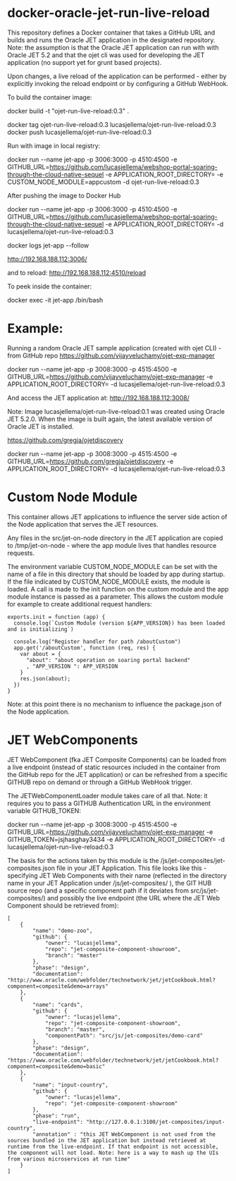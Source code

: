 # docker-oracle-jet-run-live-reload
This repository defines a Docker container that takes a GitHub URL and builds and runs the Oracle JET application in the designated repository. Note: the assumption is that the Oracle JET application can run with with Oracle JET 5.2 and that the ojet cli was used for developing the JET application (no support yet for grunt based projects).

Upon changes, a live reload of the application can be performed - either by explicitly invoking the reload endpoint or by configuring a GitHub WebHook.

To build the container image:

docker build -t "ojet-run-live-reload:0.3" .

docker tag ojet-run-live-reload:0.3 lucasjellema/ojet-run-live-reload:0.3
docker push lucasjellema/ojet-run-live-reload:0.3

Run with image in local registry:

docker run --name jet-app -p 3006:3000 -p 4510:4500  -e GITHUB_URL=https://github.com/lucasjellema/webshop-portal-soaring-through-the-cloud-native-sequel -e APPLICATION_ROOT_DIRECTORY=  -e CUSTOM_NODE_MODULE=appcustom -d ojet-run-live-reload:0.3


After pushing the image to Docker Hub

docker run --name jet-app -p 3006:3000 -p 4510:4500  -e GITHUB_URL=https://github.com/lucasjellema/webshop-portal-soaring-through-the-cloud-native-sequel -e APPLICATION_ROOT_DIRECTORY= -d lucasjellema/ojet-run-live-reload:0.3


docker logs jet-app --follow

http://192.168.188.112:3006/

and to reload:
http://192.168.188.112:4510/reload


To peek inside the container:

docker exec -it jet-app /bin/bash


Example:
=========
Running a random Oracle JET sample application (created with ojet CLI) - from GitHub repo https://github.com/vijayveluchamy/ojet-exp-manager

docker run --name jet-app -p 3008:3000 -p 4515:4500  -e GITHUB_URL=https://github.com/vijayveluchamy/ojet-exp-manager -e APPLICATION_ROOT_DIRECTORY= -d lucasjellema/ojet-run-live-reload:0.3

And access the JET application at:
http://192.168.188.112:3008/


Note:
Image lucasjellema/ojet-run-live-reload:0.1 was created using Oracle JET 5.2.0. When the image is built again, the latest available version of Oracle JET is installed. 


https://github.com/gregja/ojetdiscovery

docker run --name jet-app -p 3008:3000 -p 4515:4500  -e GITHUB_URL=https://github.com/gregja/ojetdiscovery -e APPLICATION_ROOT_DIRECTORY= -d lucasjellema/ojet-run-live-reload:0.3



Custom Node Module
==================
This container allows JET applications to influence the server side action of the Node application that serves the JET resources.

Any files in the src/jet-on-node directory in the JET application are copied to /tmp/jet-on-node - where the app module lives that handles resource requests.

The environment variable CUSTOM_NODE_MODULE can be set with the name of a file in this directory that should be loaded by app during startup. If the file indicated by CUSTOM_NODE_MODULE exists, the module is loaded. A call is made to the init function on the custom module and the app module instance is passed as a parameter. This allows the custom module for example to create additional request handlers:
```
exports.init = function (app) {
  console.log(`Custom Module (version ${APP_VERSION}) has been loaded and is initializing`)

  console.log("Register handler for path /aboutCustom")
  app.get('/aboutCustom', function (req, res) {
    var about = {
      "about": "about operation on soaring portal backend"
      , "APP_VERSION ": APP_VERSION
    }
    res.json(about);
  })
}
```

Note: at this point there is no mechanism to influence the package.json of the Node application.


JET WebComponents
=================
JET WebComponent (fka JET Composite Components) can be loaded from a live endpoint (instead of static resources included in the container from the GitHub repo for the JET application) or can be refreshed from a specific GITHUB repo on demand or through a GitHub WebHook trigger.

The JETWebComponentLoader module takes care of all that. Note: it requires you to pass a GITHUB Authentication URL in the environment variable GITHUB_TOKEN:

docker run --name jet-app -p 3008:3000 -p 4515:4500  -e GITHUB_URL=https://github.com/vijayveluchamy/ojet-exp-manager -e GITHUB_TOKEN=jsjhasghay3434 -e APPLICATION_ROOT_DIRECTORY= -d lucasjellema/ojet-run-live-reload:0.3

The basis for the actions taken by this module is the /js/jet-composites/jet-composites.json file in your JET Application. This file looks like this - specifying JET Web Components with their name (reflected in the directory name in your JET Application under /js/jet-composites/ ), the GIT HUB source repo (and a specific component path if it deviates from src/js/jet-composites/<name of web component>) and possibly the live endpoint (the URL where the JET Web Component should be retrieved from):
```
[
    {
        "name": "demo-zoo",
        "github": {
            "owner": "lucasjellema",
            "repo": "jet-composite-component-showroom",
            "branch": "master"
        },
        "phase": "design",
        "documentation": "http://www.oracle.com/webfolder/technetwork/jet/jetCookbook.html?component=composite&demo=arrays"
    },
    {
        "name": "cards",
        "github": {
            "owner": "lucasjellema",
            "repo": "jet-composite-component-showroom",
            "branch": "master",
            "componentPath": "src/js/jet-composites/demo-card"
        },
        "phase": "design",
        "documentation": "https://www.oracle.com/webfolder/technetwork/jet/jetCookbook.html?component=composite&demo=basic"
    },
    {
        "name": "input-country",
        "github": {
            "owner": "lucasjellema",
            "repo": "jet-composite-component-showroom"
        },
        "phase": "run",
        "live-endpoint": "http://127.0.0.1:3100/jet-composites/input-country",
        "annotation" : "this JET WebComponent is not used from the sources bundled in the JET application but instead retrieved at runtime from the live-endpoint. If that endpoint is not accessible, the component will not load. Note: here is a way to mash up the UIs from various microservices at run time"
    }
]
```
